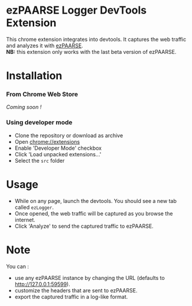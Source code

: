 ezPAARSE Logger DevTools Extension
===

This chrome extension integrates into devtools. It captures the web traffic and analyzes it with [ezPAARSE](https://github.com/ezpaarse-project/ezpaarse).  
**NB:** this extension only works with the last beta version of ezPAARSE.

Installation
===

### From Chrome Web Store
*Coming soon !*

### Using developer mode
 * Clone the repository or download as archive
 * Open [chrome://extensions](chrome://extensions)
 * Enable 'Developer Mode' checkbox
 * Click 'Load unpacked extensions...'
 * Select the `src` folder

Usage
===

- While on any page, launch the devtools. You should see a new tab called `ezLogger`.
- Once opened, the web traffic will be captured as you browse the internet.
- Click 'Analyze' to send the captured traffic to ezPAARSE.

Note
===

You can :
- use any ezPAARSE instance by changing the URL (defaults to http://127.0.0.1:59599).
- customize the headers that are sent to ezPAARSE.
- export the captured traffic in a log-like format.
